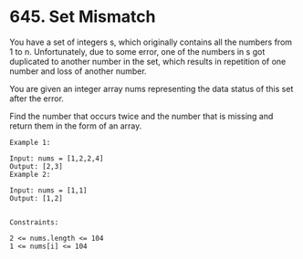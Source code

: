 # 645. Set Mismatch

You have a set of integers s, which originally contains all the numbers from 1 to n. Unfortunately, due to some error, one of the numbers in s got duplicated to another number in the set, which results in repetition of one number and loss of another number.

You are given an integer array nums representing the data status of this set after the error.

Find the number that occurs twice and the number that is missing and return them in the form of an array.


```
Example 1:

Input: nums = [1,2,2,4]
Output: [2,3]
Example 2:

Input: nums = [1,1]
Output: [1,2]


Constraints:

2 <= nums.length <= 104
1 <= nums[i] <= 104
```